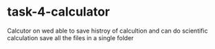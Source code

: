 # task-4-calculator
Calcutor on wed able to save histroy of calcultion and can do scientific calculation save all the files in a single folder

